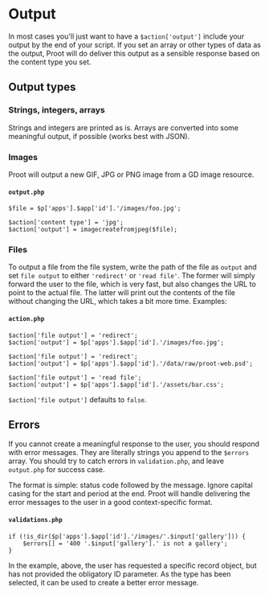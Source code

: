 
# Output

In most cases you'll just want to have a `$action['output']` include your output by the end of your script. If you set an array or other types of data as the output, Proot will do deliver this output as a sensible response based on the content type you set.



## Output types

### Strings, integers, arrays

Strings and integers are printed as is. Arrays are converted into some meaningful output, if possible (works best with JSON).



### Images

Proot will output a new GIF, JPG or PNG image from a GD image resource.

#### `output.php`
    $file = $p['apps'].$app['id'].'/images/foo.jpg';

    $action['content type'] = 'jpg';
	$action['output'] = imagecreatefromjpeg($file);


### Files

To output a file from the file system, write the path of the file as `output` and set `file output` to either `'redirect'` or `'read file'`. The former will simply forward the user to the file, which is very fast, but also changes the URL to point to the actual file. The latter will print out the contents of the file without changing the URL, which takes a bit more time. Examples:

#### `action.php`

    $action['file output'] = 'redirect';
    $action['output'] = $p['apps'].$app['id'].'/images/foo.jpg';

    $action['file output'] = 'redirect';
    $action['output'] = $p['apps'].$app['id'].'/data/raw/proot-web.psd';

    $action['file output'] = 'read file';
    $action['output'] = $p['apps'].$app['id'].'/assets/bar.css';

`$action['file output']` defaults to `false`.



## Errors

If you cannot create a meaningful response to the user, you should respond with error messages. They are literally strings you append to the `$errors` array. You should try to catch errors in `validation.php`, and leave `output.php` for success case.

The format is simple: status code followed by the message. Ignore capital casing for the start and period at the end. Proot will handle delivering the error messages to the user in a good context-specific format.

#### `validations.php`
	if (!is_dir($p['apps'].$app['id'].'/images/'.$input['gallery'])) {
    	$errors[] = '400 '.$input['gallery'].' is not a gallery';
	}

In the example, above, the user has requested a specific record object, but has not provided the obligatory ID parameter. As the type has been selected, it can be used to create a better error message.

